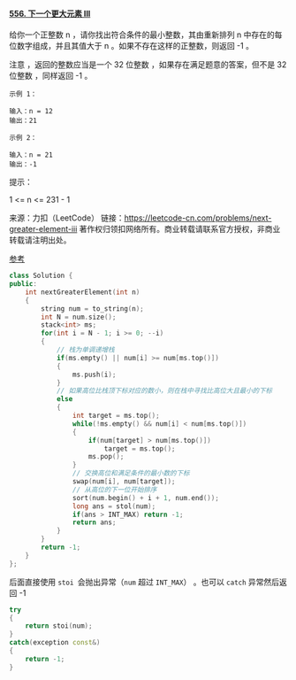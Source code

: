 #### [556. 下一个更大元素 III](https://leetcode-cn.com/problems/next-greater-element-iii/)

给你一个正整数 n ，请你找出符合条件的最小整数，其由重新排列 n 中存在的每位数字组成，并且其值大于 n 。如果不存在这样的正整数，则返回 -1 。

注意 ，返回的整数应当是一个 32 位整数 ，如果存在满足题意的答案，但不是 32 位整数 ，同样返回 -1 。

 ```
示例 1：

输入：n = 12
输出：21

示例 2：

输入：n = 21
输出：-1
 ```




提示：

1 <= n <= 231 - 1

来源：力扣（LeetCode）
链接：https://leetcode-cn.com/problems/next-greater-element-iii
著作权归领扣网络所有。商业转载请联系官方授权，非商业转载请注明出处。



[参考](https://leetcode-cn.com/problems/next-greater-element-iii/solution/dan-diao-zhan-jian-dan-ying-yong-shuang-100-by-con/)

```cpp
class Solution {
public:
    int nextGreaterElement(int n) 
    {
        string num = to_string(n);
        int N = num.size();
        stack<int> ms;
        for(int i = N - 1; i >= 0; --i)
        {
            // 栈为单调递增栈
            if(ms.empty() || num[i] >= num[ms.top()])
            {
                ms.push(i);
            }
            // 如果高位比栈顶下标对应的数小，则在栈中寻找比高位大且最小的下标
            else
            {
                int target = ms.top();
                while(!ms.empty() && num[i] < num[ms.top()])
                {
                    if(num[target] > num[ms.top()])
                        target = ms.top();
                    ms.pop();
                }
                // 交换高位和满足条件的最小数的下标
                swap(num[i], num[target]);
                // 从高位的下一位开始排序
                sort(num.begin() + i + 1, num.end());
                long ans = stol(num);
                if(ans > INT_MAX) return -1;
                return ans;
            }
        }
        return -1;
    }
};
```

后面直接使用 `stoi `会抛出异常（`num` 超过 `INT_MAX`） 。也可以 `catch` 异常然后返回 -1

```cpp
try
{
    return stoi(num);
}
catch(exception const&)
{
    return -1;
}
```

